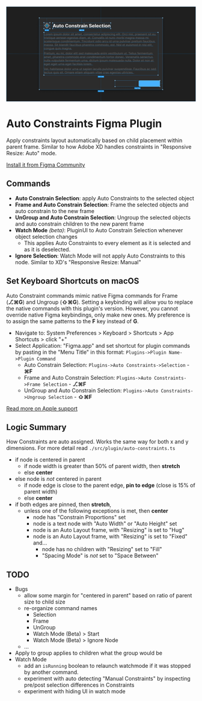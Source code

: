 ![Cover Art](./assets/CoverArt.png)

# Auto Constraints Figma Plugin
Apply constraints layout automatically based on child placement within parent frame. Similar to how Adobe XD handles constraints in "Responsive Resize: Auto" mode.

[Install it from Figma Community](https://www.figma.com/community/plugin/1155285435916019216)


## Commands
- **Auto Constrain Selection**: apply Auto Constraints to the selected object
- **Frame and Auto Constrain Selection**: Frame the selected objects and auto constrain to the new frame
- **UnGroup and Auto Constrain Selection**: Ungroup the selected objects and auto constrain children to the new parent frame
- **Watch Mode** *(beta)*: PluginUI to Auto Constrain Selection whenever object selection changes
  - This applies Auto Constraints to every element as it is selected and as it is deselected. 
- **Ignore Selection**: Watch Mode will not apply Auto Constraints to this node. Similar to XD's "Responsive Resize: Manual"


## Set Keyboard Shortcuts on macOS
Auto Constraint commands mimic native Figma commands for Frame (**⎇⌘G**) and Ungroup (**⇧⌘G**). Setting a keybinding will allow you to replace the native commands with this plugin's version. However, you cannot override native Figma keybindings, only make new ones. My preference is to assign the same patterns to the **F** key instead of **G**.
- Navigate to: System Preferences > Keyboard > Shortcuts > App Shortcuts > click "+"
- Select Application: "Figma.app" and set shortcut for plugin commands by pasting in the "Menu Title" in this format: `Plugins->Plugin Name->Plugin Command`
  - Auto Constrain Selection: `Plugins->Auto Constraints->Selection` - **⌘F**
  - Frame and Auto Constrain Selection: `Plugins->Auto Constraints->Frame Selection` - **⎇⌘F**
  - UnGroup and Auto Constrain Selection: `Plugins->Auto Constraints->Ungroup Selection` - **⇧⌘F**

[Read more on Apple support](https://support.apple.com/guide/mac-help/create-keyboard-shortcuts-for-apps-mchlp2271/mac)


## Logic Summary
How Constraints are auto assigned. Works the same way for both x and y dimensions. For more detail read `./src/plugin/auto-constraints.ts`
- if node is centered in parent
  - if node width is greater than 50% of parent width, then **stretch**
  - else **center**
- else node is *not* centered in parent
  - if node edge is close to the parent edge, **pin to edge** (close is 15% of parent width)
  - else **center**
- if both edges are pinned, then **stretch**, 
  - unless one of the following exceptions is met, then **center**
    - node has "Constrain Proportions" set
    - node is a text node with "Auto Width" or "Auto Height" set
    - node is an Auto Layout frame, with "Resizing" is set to "Hug"
    - node is an Auto Layout frame, with "Resizing" is set to "Fixed" and...
        - node has no children with "Resizing" set to "Fill"
        - "Spacing Mode" is *not* set to "Space Between"


## TODO
- Bugs
  - allow some margin for "centered in parent" based on ratio of parent size to child size
  - re-organize command names
    - Selection
    - Frame
    - UnGroup
    - Watch Mode (Beta) > Start
    - Watch Mode (Beta) > Ignore Node
  - ...
- Apply to group applies to children what the group would be
- Watch Mode
  - add an `isRunning` boolean to relaunch watchmode if it was stopped by another command.
  - experiment with auto detecting "Manual Constraints" by inspecting pre/post selection differences in Constraints
  - experiment with hiding UI in watch mode

